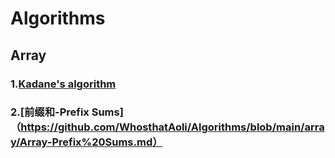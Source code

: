# Algorithms

## Array
### 1.[Kadane's algorithm](https://github.com/WhosthatAoli/Algorithms/blob/main/array/Array1-Kadane%3Bs.md)
### 2.[前缀和-Prefix Sums]（https://github.com/WhosthatAoli/Algorithms/blob/main/array/Array-Prefix%20Sums.md）
